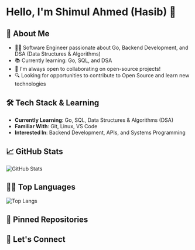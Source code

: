 # Hello, I'm Shimul Ahmed (Hasib) 👋

## 🚀 About Me
- 🧑‍💻 Software Engineer passionate about Go, Backend Development, and DSA (Data Structures & Algorithms)
- 📚 Currently learning: Go, SQL, and DSA
- 🌱 I'm always open to collaborating on open-source projects!
- 🔍 Looking for opportunities to contribute to Open Source and learn new technologies

## 🛠️ Tech Stack & Learning
- **Currently Learning**: Go, SQL, Data Structures & Algorithms (DSA)
- **Familiar With**: Git, Linux, VS Code
- **Interested In**: Backend Development, APIs, and Systems Programming

## 📈 GitHub Stats
![GitHub Stats](https://github-readme-stats.vercel.app/api?username=HasibAhmed99&show_icons=true&theme=radical)

## 🧑‍💻 Top Languages
![Top Langs](https://github-readme-stats.vercel.app/api/top-langs/?username=HasibAhmed99&layout=compact&theme=radical)


## 📍 Pinned Repositories

## 🔗 Let's Connect


<!---
HasibAhmed99/HasibAhmed99 is a ✨ special ✨ repository because its `README.md` (this file) appears on your GitHub profile.
You can click the Preview link to take a look at your changes.
--->
